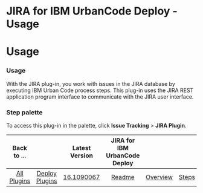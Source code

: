 
JIRA for IBM UrbanCode Deploy - Usage
=====================================

# Usage


### Usage




With the JIRA plug-in, you work with issues in the JIRA database by executing IBM Urban Code process steps. This plug-in uses the JIRA REST application program interface to communicate with the JIRA user interface.


### **Step palette**

To access this plug-in in the palette, click **Issue Tracking** > **JIRA Plugin**.


|Back to ...||Latest Version|JIRA for IBM UrbanCode Deploy ||||
| :---: | :---: | :---: | :---: | :---: | :---: | :---: |
|[All Plugins](../../index.md)|[Deploy Plugins](../README.md)|[16.1090067](https://raw.githubusercontent.com/UrbanCode/IBM-UCD-PLUGINS/main/files/JIRA/JIRA-16.1090067.zip)|[Readme](README.md)|[Overview](overview.md)|[Steps](steps.md)|[Downloads](downloads.md)|
